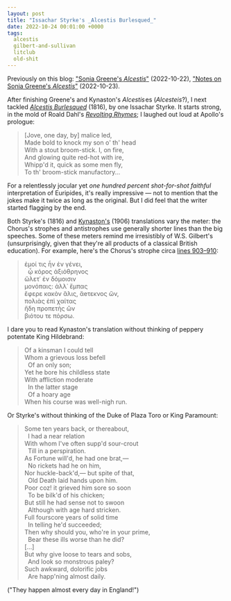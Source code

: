 ```yaml
---
layout: post
title: "Issachar Styrke's _Alcestis Burlesqued_"
date: 2022-10-24 00:01:00 +0000
tags:
  alcestis
  gilbert-and-sullivan
  litclub
  old-shit
---
```


Previously on this blog: ["Sonia Greene's _Alcestis_"](/blog/2022/10/22/alcestis/) (2022-10-22),
["Notes on Sonia Greene's _Alcestis_"](/blog/2022/10/23/notes-on-alcestis/) (2022-10-23).

After finishing Greene's and Kynaston's <i>Alcestis</i>&#x200A;es (_Alcesteis_?),
I next tackled [_Alcestis Burlesqued_](https://books.google.com/books?id=_PheAAAAcAAJ&pg=PP1) (1816),
by one Issachar Styrke. It starts strong, in the mold of Roald Dahl's
[_Revolting Rhymes_](https://amzn.to/3glqCwc); I laughed out loud at
Apollo's prologue:

> [Jove, one day, by] malice led,  
> Made bold to knock my son o' th' head  
> With a stout broom-stick. I, on fire,  
> And glowing quite red-hot with ire,  
> Whipp'd it, quick as some men fly,  
> To th' broom-stick manufactory...

For a relentlessly jocular yet _one hundred percent shot-for-shot faithful_
interpretation of Euripides, it's really impressive — not to mention that the
jokes make it twice as long as the original. But I did feel that the
writer started flagging by the end.

Both Styrke's (1816) and [Kynaston's](https://books.google.com/books?id=jZINAAAAYAAJ&pg=PA1) (1906)
translations vary the meter: the Chorus's strophes and antistrophes use
generally shorter lines than the big speeches. Some of these meters
remind me irresistibly of W.S. Gilbert's (unsurprisingly, given that
they're all products of a classical British education).
For example, here's the Chorus's strophe circa
[lines 903–910](http://www.perseus.tufts.edu/hopper/text?doc=Perseus%3Atext%3A1999.01.0087%3Acard%3D903):

> ἐμοί τις ἦν ἐν γένει,  
> &nbsp; ᾧ κόρος ἀξιόθρηνος  
> ὤλετ᾽ ἐν δόμοισιν  
> μονόπαις: ἀλλ᾽ ἔμπας  
> ἔφερε κακὸν ἅλις, ἄeτεκνος ὤν,  
> πολιὰς ἐπὶ χαίτας  
> ἤδη προπετὴς ὢν  
> βιότου τε πόρσω.

I dare you to read Kynaston's translation without
thinking of peppery potentate King Hildebrand:

> Of a kinsman I could tell  
> Whom a grievous loss befell  
> &nbsp; Of an only son;  
> Yet he bore his childless state  
> With affliction moderate  
> &nbsp; In the latter stage  
> &nbsp; Of a hoary age  
> When his course was well-nigh run.

Or Styrke's without thinking of the Duke of Plaza Toro
or King Paramount:

> Some ten years back, or thereabout,  
> &nbsp; I had a near relation  
> With whom I've often supp'd sour-crout  
> &nbsp; Till in a perspiration.  
> As Fortune will'd, he had one brat,—  
> &nbsp; No rickets had he on him,  
> Nor huckle-back'd,— but spite of that,  
> &nbsp; Old Death laid hands upon him.  
> Poor coz! it grieved him sore so soon  
> &nbsp; To be bilk'd of his chicken;  
> But still he had sense not to swoon  
> &nbsp; Although with age hard stricken.  
> Full fourscore years of solid time  
> &nbsp; In telling he'd succeeded;  
> Then why should you, who're in your prime,  
> &nbsp; Bear these ills worse than he did?  
> [...]  
> But why give loose to tears and sobs,  
> &nbsp; And look so monstrous paley?  
> Such awkward, dolorific jobs  
> &nbsp; Are happ'ning almost daily.

("They happen almost every day in England!")
